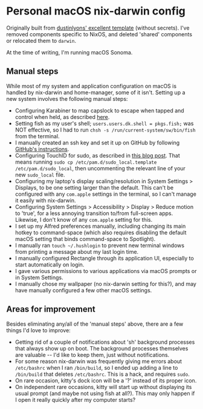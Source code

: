 # Personal macOS nix-darwin config

Originally built from [dustinlyons' excellent template](https://github.com/dustinlyons/nixos-config) (without secrets). I've removed components specific to NixOS, and deleted 'shared' components or relocated them to `darwin`.

At the time of writing, I'm running macOS Sonoma.

## Manual steps

While most of my system and application configuration on macOS is handled by nix-darwin and home-manager, some of it isn't. Setting up a new system involves the following manual steps:
- Configuring Karabiner to map capslock to escape when tapped and control when held, as described [here](https://gist.github.com/tanyuan/55bca522bf50363ae4573d4bdcf06e2e?permalink_comment_id=4271644#macos).
- Setting fish as my user's shell; `users.users.dk.shell = pkgs.fish;` was NOT effective, so I had to run `chsh -s /run/current-system/sw/bin/fish` from the terminal.
- I manually created an ssh key and set it up on GitHub by following [GitHub's instructions](https://docs.github.com/en/authentication/connecting-to-github-with-ssh/generating-a-new-ssh-key-and-adding-it-to-the-ssh-agent).
- Configuring TouchID for sudo, as described in [this blog post](https://sixcolors.com/post/2023/08/in-macos-sonoma-touch-id-for-sudo-can-survive-updates/). That means running `sudo cp /etc/pam.d/sudo_local.template /etc/pam.d/sudo_local`, then uncommenting the relevant line of your new `sudo_local` file.
- Configuring my laptop's display scaling/resolution in System Settings > Displays, to be one setting larger than the default. This can't be configured with any `com.apple` settings in the terminal, so I can't manage it easily with nix-darwin.
- Configuring System Settings > Accessibility > Display > Reduce motion to 'true', for a less annoying transition to/from full-screen apps. Likewise, I don't know of any `com.apple` setting for this.
- I set up my Alfred preferences manually, including changing its main hotkey to command-space (which also requires disabling the default macOS setting that binds command-space to Spotlight).
- I manually ran `touch ~/.hushlogin` to prevent new terminal windows from printing a message about my last login time.
- I manually configured Rectangle through its application UI, especially to start automatically on login.
- I gave various permissions to various applications via macOS prompts or in System Settings.
- I manually chose my wallpaper (no nix-darwin setting for this?), and may have manually configured a few other macOS settings.

## Areas for improvement

Besides eliminating any/all of the 'manual steps' above, there are a few things I'd love to improve:
- Getting rid of a couple of notifications about 'sh' background processes that always show up on boot. The background processes themselves are valuable -- I'd like to keep them, just without notifications.
- For some reason nix-darwin was frequently giving me errors about `/etc/bashrc` when I ran `/bin/build`, so I ended up adding a line to `/bin/build` that deletes `/etc/bashrc`. This is a hack, and requires `sudo`.
- On rare occasion, kitty's dock icon will be a '?' instead of its proper icon.
- On independent rare occasions, kitty will start up without displaying its usual prompt (and maybe not using fish at all?). This may only happen if I open it really quickly after my computer starts?
